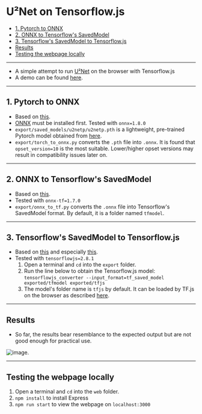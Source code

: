 # U²Net on Tensorflow.js

- [1. Pytorch to ONNX](#1-pytorch-to-onnx)
- [2. ONNX to Tensorflow's SavedModel](#2-onnx-to-tensorflows-savedmodel)
- [3. Tensorflow's SavedModel to Tensorflow.js](#3-tensorflows-savedmodel-to-tensorflowjs)
- [Results](#results)
- [Testing the webpage locally](#testing-the-webpage-locally)

***

* A simple attempt to run [U²Net](https://github.com/NathanUA/U-2-Net) on the browser with Tensorflow.js
* A demo can be found [here]().

***

## 1. Pytorch to ONNX
* Based on [this](https://pytorch.org/tutorials/advanced/super_resolution_with_onnxruntime.html#codecell3).
* [ONNX](https://github.com/onnx/onnx) must be installed first. Tested with `onnx=1.8.0`
* `export/saved_models/u2netp/u2netp.pth` is a lightweight, pre-trained Pytorch model obtained from [here](https://drive.google.com/file/d/1rbSTGKAE-MTxBYHd-51l2hMOQPT_7EPy/view).
* `export/torch_to_onnx.py` converts the `.pth` file into `.onnx`. It is found that `opset_version=10` is the most suitable. Lower/higher opset versions may result in compatibility issues later on.

***

## 2. ONNX to Tensorflow's SavedModel
* Based on [this](https://github.com/onnx/onnx-tensorflow/blob/master/example/onnx_to_tf.py).
* Tested with `onnx-tf=1.7.0`
* `export/onnx_to_tf.py` converts the `.onnx` file into Tensorflow's SavedModel format. By default, it is a folder named `tfmodel`.

***

## 3. Tensorflow's SavedModel to Tensorflow.js
* Based on [this](https://www.tensorflow.org/js/guide/conversion) and especially [this](https://www.tensorflow.org/js/tutorials/conversion/import_saved_model).
* Tested with `tensorflowjs=2.8.1`
    1. Open a terminal and `cd` into the `export` folder.
    2. Run the line below to obtain the Tensorflow.js model:
`tensorflowjs_converter --input_format=tf_saved_model exported/tfmodel exported/tfjs`
    3. The model's folder name is `tfjs` by default. It can be loaded by TF.js on the browser as described [here](https://www.tensorflow.org/js/guide/save_load).

***

## Results
* So far, the results bear resemblance to the expected output but are not good enough for practical use.

![image](https://i.imgur.com/eQcJwOz.jpg).

***

## Testing the webpage locally
1. Open a terminal and `cd` into the `web` folder.
2. `npm install` to install Express
3. `npm run start` to view the webpage on `localhost:3000`